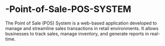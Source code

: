 # -Point-of-Sale-POS-SYSTEM
The Point of Sale (POS) System is a web-based application developed to manage and streamline sales transactions in retail environments. It allows businesses to track sales, manage inventory, and generate reports in real-time.
